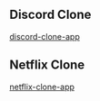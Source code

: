 ## Discord Clone

[discord-clone-app](https://discord-clone-674fd.web.app)

## Netflix Clone

[netflix-clone-app](https://netflix-clone-4ba74.web.app/)
